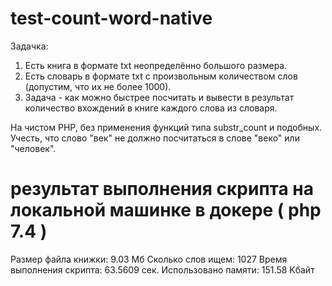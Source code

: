 # test-count-word-native

Задачка:

1. Есть книга в формате txt неопределённо большого размера.
2. Есть словарь в формате txt с произвольным количеством слов (допустим, что их не более 1000).
3. Задача - как можно быстрее посчитать и вывести в результат количество вхождений в книге каждого слова из словаря.

На чистом PHP, без применения функций типа substr_count и подобных.
Учесть, что слово "век" не должно посчитаться в слове "веко" или "человек".

# результат выполнения скрипта на локальной машинке в докере ( php 7.4 )

Размер файла книжки: 9.03 Мб
Сколько слов ищем: 1027
Время выполнения скрипта: 63.5609 сек.
Использовано памяти: 151.58 Kбайт
